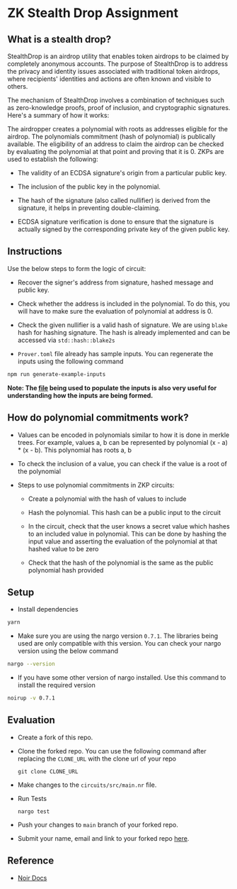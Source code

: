 # ZK Stealth Drop Assignment

## What is a stealth drop?

StealthDrop is an airdrop utility that enables token airdrops to be claimed by completely anonymous accounts. The purpose of StealthDrop is to address the privacy and identity issues associated with traditional token airdrops, where recipients' identities and actions are often known and visible to others.

The mechanism of StealthDrop involves a combination of techniques such as zero-knowledge proofs, proof of inclusion, and cryptographic signatures. Here's a summary of how it works:

The airdropper creates a polynomial with roots as addresses eligible for the airdrop. The polynomials commitment (hash of polynomial) is publically available. The eligibility of an address to claim the airdrop can be checked by evaluating the polynomial at that point and proving that it is 0. ZKPs are used to establish the following:

* The validity of an ECDSA signature's origin from a particular public key.

* The inclusion of the public key in the polynomial.

* The hash of the signature (also called nullifier) is derived from the signature, it helps in preventing double-claiming.

* ECDSA signature verification is done to ensure that the signature is actually signed by the corresponding private key of the given public key.


## Instructions

Use the below steps to form the logic of circuit:

* Recover the signer's address from signature, hashed message and public key.

* Check whether the address is included in the polynomial. To do this, you will have to make sure the evaluation of polynomial at address is 0.

* Check the given nullifier is a valid hash of signature. We are using `blake` hash for hashing signature. The hash is already implemented and can be accessed via `std::hash::blake2s`

* `Prover.toml` file already has sample inputs. You can regenerate the inputs using the following command

```bash
npm run generate-example-inputs
```

__Note: The [file](utils/populate.ts) being used to populate the inputs is also very useful for understanding how the inputs are being formed.__

## How do polynomial commitments work?

* Values can be encoded in polynomials similar to how it is done in merkle trees. For example, values a, b can be represented by polynomial (x - a) * (x - b). This polynomial has roots a, b

* To check the inclusion of a value, you can check if the value is a root of the polynomial

* Steps to use polynomial commitments in ZKP circuits:

    * Create a polynomial with the hash of values to include

    * Hash the polynomial. This hash can be a public input to the circuit

    * In the circuit, check that the user knows a secret value which hashes to an included value in polynomial. This can be done by hashing the input value and asserting the evaluation of the polynomial at that hashed value to be zero

    * Check that the hash of the polynomial is the same as the public polynomial hash provided

## Setup

* Install dependencies

```bash
yarn
```

* Make sure you are using the nargo version `0.7.1`. The libraries being used are only compatible with this version. You can check your nargo version using the below command

```bash
nargo --version
```

* If you have some other version of nargo installed. Use this command to install the required version

```bash
noirup -v 0.7.1
```

## Evaluation

-   Create a fork of this repo.

-   Clone the forked repo. You can use the following command after replacing the `CLONE_URL` with the clone url of your repo

    ```
    git clone CLONE_URL
    ```

-   Make changes to the `circuits/src/main.nr` file.

-   Run Tests
    ```
    nargo test
    ```

-   Push your changes to `main` branch of your forked repo.

-   Submit your name, email and link to your forked repo [here](https://airtable.com/apppwJwKgRGomJLLY/shrlDlkFR3XZKZRmN).

## Reference

- [Noir Docs](https://noir-lang.org/)
